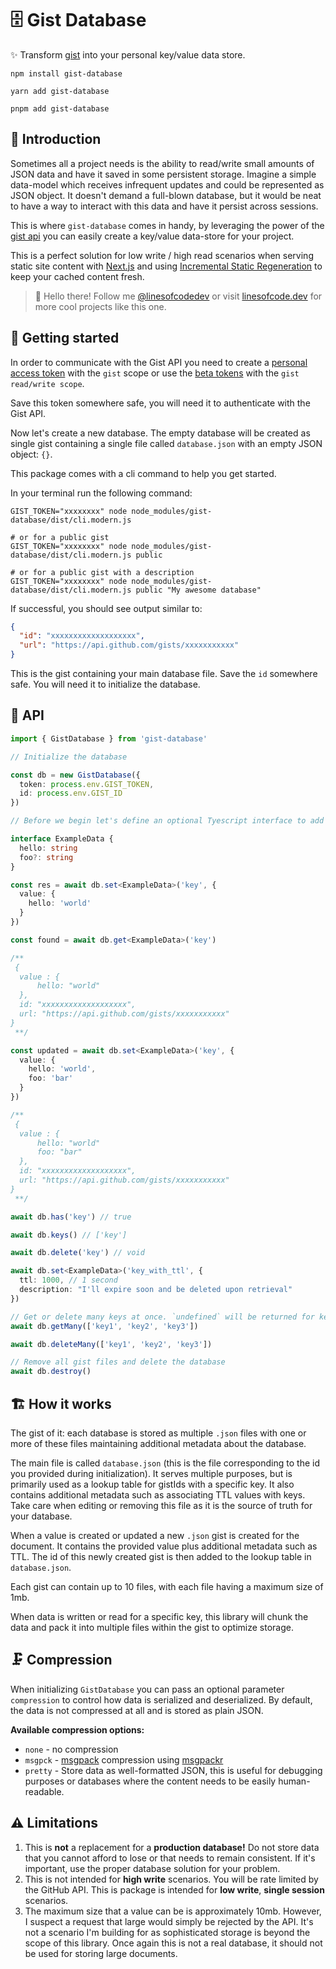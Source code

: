 # 🗄️ Gist Database

✨ Transform [gist](https://gist.github.com/) into your personal key/value data store.

```console
npm install gist-database

yarn add gist-database

pnpm add gist-database
```

## 🚪 Introduction

Sometimes all a project needs is the ability to read/write small amounts of JSON data and have it saved in some persistent storage. Imagine a simple data-model which receives infrequent updates and could be represented as JSON object. It doesn't demand a full-blown database, but it would be neat to have a way to interact with this data and have it persist across sessions.

This is where `gist-database` comes in handy, by leveraging the power of the [gist api](https://gist.github.com/) you can easily create a key/value data-store for your project.

This is a perfect solution for low write / high read scenarios when serving static site content with [Next.js](https://nextjs.org/) and using [Incremental Static Regeneration](https://nextjs.org/docs/basic-features/data-fetching/incremental-static-regeneration) to keep your cached content fresh.

> 👋 Hello there! Follow me [@linesofcodedev](https://twitter.com/linesofcodedev) or visit [linesofcode.dev](https://linesofcode.dev) for more cool projects like this one.

## 🏃 Getting started

In order to communicate with the Gist API you need to create a [personal access token](https://docs.github.com/en/github/authenticating-to-github/creating-a-personal-access-token) with the `gist` scope or use the [beta tokens](https://github.com/settings/tokens?type=beta) with the `gist read/write scope`.

Save this token somewhere safe, you will need it to authenticate with the Gist API.

Now let's create a new database. The empty database will be created as single gist containing a single file called `database.json` with an empty JSON object: `{}`.

This package comes with a cli command to help you get started.

In your terminal run the following command:

```console
GIST_TOKEN="xxxxxxxx" node node_modules/gist-database/dist/cli.modern.js

# or for a public gist
GIST_TOKEN="xxxxxxxx" node node_modules/gist-database/dist/cli.modern.js public

# or for a public gist with a description
GIST_TOKEN="xxxxxxxx" node node_modules/gist-database/dist/cli.modern.js public "My awesome database"
```

If successful, you should see output similar to:

```json
{
  "id": "xxxxxxxxxxxxxxxxxxx",
  "url": "https://api.github.com/gists/xxxxxxxxxxx"
}
```

This is the gist containing your main database file. Save the `id` somewhere safe. You will need it to initialize the database.

## 📖 API

```ts
import { GistDatabase } from 'gist-database'

// Initialize the database

const db = new GistDatabase({
  token: process.env.GIST_TOKEN,
  id: process.env.GIST_ID
})

// Before we begin let's define an optional Tyescript interface to add some type-safety to the shape of our data. Tip: combine this with Zod for even more safety around your data and business logic.

interface ExampleData {
  hello: string
  foo?: string
}

const res = await db.set<ExampleData>('key', {
  value: {
    hello: 'world'
  }
})

const found = await db.get<ExampleData>('key')

/**
 {
  value : {
      hello: "world"
  },
  id: "xxxxxxxxxxxxxxxxxxx",
  url: "https://api.github.com/gists/xxxxxxxxxxx"
}
 **/

const updated = await db.set<ExampleData>('key', {
  value: {
    hello: 'world',
    foo: 'bar'
  }
})

/**
 {
  value : {
      hello: "world"
      foo: "bar"
  },
  id: "xxxxxxxxxxxxxxxxxxx",
  url: "https://api.github.com/gists/xxxxxxxxxxx"
}
 **/

await db.has('key') // true

await db.keys() // ['key']

await db.delete('key') // void

await db.set<ExampleData>('key_with_ttl', {
  ttl: 1000, // 1 second
  description: "I'll expire soon and be deleted upon retrieval"
})

// Get or delete many keys at once. `undefined` will be returned for keys that don't exist.
await db.getMany(['key1', 'key2', 'key3'])

await db.deleteMany(['key1', 'key2', 'key3'])

// Remove all gist files and delete the database
await db.destroy()
```

## 🏗️ How it works

The gist of it: each database is stored as multiple `.json` files with one or more of these files maintaining additional metadata about the database.

The main file is called `database.json` (this is the file corresponding to the id you provided during initialization). It serves multiple purposes, but is primarily used as a lookup table for gistIds with a specific key. It also contains additional metadata such as associating TTL values with keys. Take care when editing or removing this file as it is the source of truth for your database.

When a value is created or updated a new `.json` gist is created for the document. It contains the provided value plus additional metadata such as TTL. The id of this newly created gist is then added to the lookup table in `database.json`.

Each gist can contain up to 10 files, with each file having a maximum size of 1mb.

When data is written or read for a specific key, this library will chunk the data and pack it into multiple files within the gist to optimize storage.

## 🗜️ Compression

When initializing `GistDatabase` you can pass an optional parameter `compression` to control how data is serialized and deserialized. By default, the data is not compressed at all and is stored as plain JSON.

**Available compression options:**

- `none` - no compression
- `msgpck` - [msgpack](https://msgpack.org/) compression using [msgpackr](https://www.npmjs.com/package/msgpackr)
- `pretty` - Store data as well-formatted JSON, this is useful for debugging purposes or databases where the content needs to be easily human-readable.

## ⚠️ Limitations

1. This is **not** a replacement for a **production database!** Do not store data that you cannot afford to lose or that needs to remain consistent. If it's important, use the proper database solution for your problem.
1. This is not intended for **high write** scenarios. You will be rate limited by the GitHub API. This is package is intended for **low write**, **single session** scenarios.
1. The maximum size that a value can be is approximately 10mb. However, I suspect a request that large would simply be rejected by the API. It's not a scenario I'm building for as sophisticated storage is beyond the scope of this library. Once again this is not a real database, it should not be used for storing large documents.

